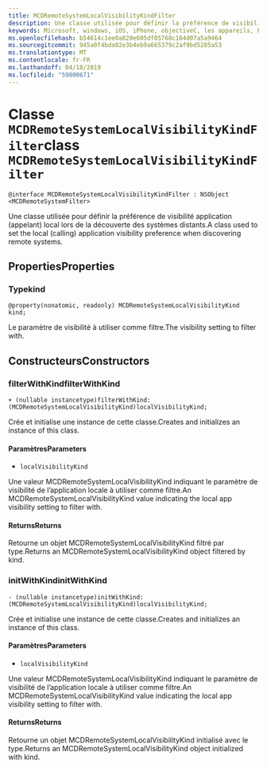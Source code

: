 ```yaml
---
title: MCDRemoteSystemLocalVisibilityKindFilter
description: Une classe utilisée pour définir la préférence de visibilité application (appelant) local lors de la découverte des systèmes distants.
keywords: Microsoft, windows, iOS, iPhone, objectiveC, les appareils, Project Rome connectés
ms.openlocfilehash: b54614c1ee0a820e605df05768c164d07a5a9464
ms.sourcegitcommit: 945a0f4bda02e3b4eb9a665379c2af9bd5285a53
ms.translationtype: MT
ms.contentlocale: fr-FR
ms.lasthandoff: 04/18/2019
ms.locfileid: "59800671"
---
```

# <a name="class-mcdremotesystemlocalvisibilitykindfilter"></a><span data-ttu-id="c484d-104">Classe `MCDRemoteSystemLocalVisibilityKindFilter`</span><span class="sxs-lookup"><span data-stu-id="c484d-104">class `MCDRemoteSystemLocalVisibilityKindFilter`</span></span> 

```
@interface MCDRemoteSystemLocalVisibilityKindFilter : NSObject <MCDRemoteSystemFilter>
```  

<span data-ttu-id="c484d-105">Une classe utilisée pour définir la préférence de visibilité application (appelant) local lors de la découverte des systèmes distants.</span><span class="sxs-lookup"><span data-stu-id="c484d-105">A class used to set the local (calling) application visibility preference when discovering remote systems.</span></span>

## <a name="properties"></a><span data-ttu-id="c484d-106">Properties</span><span class="sxs-lookup"><span data-stu-id="c484d-106">Properties</span></span>

### <a name="kind"></a><span data-ttu-id="c484d-107">Type</span><span class="sxs-lookup"><span data-stu-id="c484d-107">kind</span></span>
`@property(nonatomic, readonly) MCDRemoteSystemLocalVisibilityKind kind;`

<span data-ttu-id="c484d-108">Le paramètre de visibilité à utiliser comme filtre.</span><span class="sxs-lookup"><span data-stu-id="c484d-108">The visibility setting to filter with.</span></span>

## <a name="constructors"></a><span data-ttu-id="c484d-109">Constructeurs</span><span class="sxs-lookup"><span data-stu-id="c484d-109">Constructors</span></span>

### <a name="filterwithkind"></a><span data-ttu-id="c484d-110">filterWithKind</span><span class="sxs-lookup"><span data-stu-id="c484d-110">filterWithKind</span></span>
`+ (nullable instancetype)filterWithKind:(MCDRemoteSystemLocalVisibilityKind)localVisibilityKind;`

<span data-ttu-id="c484d-111">Crée et initialise une instance de cette classe.</span><span class="sxs-lookup"><span data-stu-id="c484d-111">Creates and initializes an instance of this class.</span></span>

#### <a name="parameters"></a><span data-ttu-id="c484d-112">Paramètres</span><span class="sxs-lookup"><span data-stu-id="c484d-112">Parameters</span></span>
* `localVisibilityKind` 

<span data-ttu-id="c484d-113">Une valeur MCDRemoteSystemLocalVisibilityKind indiquant le paramètre de visibilité de l’application locale à utiliser comme filtre.</span><span class="sxs-lookup"><span data-stu-id="c484d-113">An MCDRemoteSystemLocalVisibilityKind value indicating the local app visibility setting to filter with.</span></span>

#### <a name="returns"></a><span data-ttu-id="c484d-114">Returns</span><span class="sxs-lookup"><span data-stu-id="c484d-114">Returns</span></span>
<span data-ttu-id="c484d-115">Retourne un objet MCDRemoteSystemLocalVisibilityKind filtré par type.</span><span class="sxs-lookup"><span data-stu-id="c484d-115">Returns an MCDRemoteSystemLocalVisibilityKind object filtered by kind.</span></span>

### <a name="initwithkind"></a><span data-ttu-id="c484d-116">initWithKind</span><span class="sxs-lookup"><span data-stu-id="c484d-116">initWithKind</span></span>
`- (nullable instancetype)initWithKind:(MCDRemoteSystemLocalVisibilityKind)localVisibilityKind;`

<span data-ttu-id="c484d-117">Crée et initialise une instance de cette classe.</span><span class="sxs-lookup"><span data-stu-id="c484d-117">Creates and initializes an instance of this class.</span></span>

#### <a name="parameters"></a><span data-ttu-id="c484d-118">Paramètres</span><span class="sxs-lookup"><span data-stu-id="c484d-118">Parameters</span></span>
* `localVisibilityKind` 

<span data-ttu-id="c484d-119">Une valeur MCDRemoteSystemLocalVisibilityKind indiquant le paramètre de visibilité de l’application locale à utiliser comme filtre.</span><span class="sxs-lookup"><span data-stu-id="c484d-119">An MCDRemoteSystemLocalVisibilityKind value indicating the local app visibility setting to filter with.</span></span>

#### <a name="returns"></a><span data-ttu-id="c484d-120">Returns</span><span class="sxs-lookup"><span data-stu-id="c484d-120">Returns</span></span>
<span data-ttu-id="c484d-121">Retourne un objet MCDRemoteSystemLocalVisibilityKind initialisé avec le type.</span><span class="sxs-lookup"><span data-stu-id="c484d-121">Returns an MCDRemoteSystemLocalVisibilityKind object initialized with kind.</span></span>
